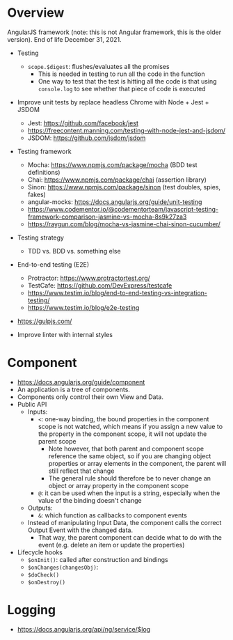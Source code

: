 # Overview

AngularJS framework (note: this is not Angular framework, this is the
older version). End of life December 31, 2021.


- Testing
    + `scope.$digest`: flushes/evaluates all the promises
        * This is needed in testing to run all the code in the function
        * One way to test that the test is hitting all the code is that
          using `console.log` to see whether that piece of code is
          executed

- Improve unit tests by replace headless Chrome with Node + Jest + JSDOM
    - Jest: https://github.com/facebook/jest
    - https://freecontent.manning.com/testing-with-node-jest-and-jsdom/
    - JSDOM: https://github.com/jsdom/jsdom
- Testing framework
    - Mocha: https://www.npmjs.com/package/mocha (BDD test definitions)
    - Chai: https://www.npmjs.com/package/chai (assertion library)
    - Sinon: https://www.npmjs.com/package/sinon (test doubles, spies, fakes)
    - angular-mocks: https://docs.angularjs.org/guide/unit-testing
    - https://www.codementor.io/@codementorteam/javascript-testing-framework-comparison-jasmine-vs-mocha-8s9k27za3
    - https://raygun.com/blog/mocha-vs-jasmine-chai-sinon-cucumber/
- Testing strategy
    - TDD vs. BDD vs. something else
- End-to-end testing (E2E)
    - Protractor: https://www.protractortest.org/
    - TestCafe: https://github.com/DevExpress/testcafe
    - https://www.testim.io/blog/end-to-end-testing-vs-integration-testing/
    - https://www.testim.io/blog/e2e-testing
- https://gulpjs.com/
- Improve linter with internal styles

# Component

- https://docs.angularjs.org/guide/component
- An application is a tree of components.
- Components only control their own View and Data.
- Public API
    + Inputs:
        * `<`: one-way binding, the bound properties in the component
          scope is not watched, which means if you assign a new value to
          the property in the component scope, it will not update the
          parent scope
            - Note however, that both parent and component scope
              reference the same object, so if you are changing object
              properties or array elements in the component, the parent
              will still reflect that change
            - The general rule should therefore be to never change an
              object or array property in the component scope
        * `@`: it can be used when the input is a string, especially
          when the value of the binding doesn't change
    + Outputs:
        * `&`: which function as callbacks to component events
    + Instead of manipulating Input Data, the component calls the
      correct Output Event with the changed data.
        * That way, the parent component can decide what to do with the
          event (e.g. delete an item or update the properties)
- Lifecycle hooks
    + `$onInit()`: called after construction and bindings
    + `$onChanges(changesObj)`:
    + `$doCheck()`
    + `$onDestroy()`

# Logging

- https://docs.angularjs.org/api/ng/service/$log
